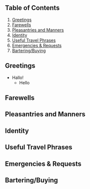 ## Table of Contents
1. [Greetings](#greetings)
2. [Farewells](#farewells)
3. [Pleasantries and Manners](#manners)
4. [Identity](#identiy)
5. [Useful Travel Phrases](#travel)
6. [Emergencies & Requests](#emergency)
7. [Bartering/Buying](#bartering)

<a id="greetings"></a>
## Greetings

- Hallo!
  - Hello

<a id="farwells"></a>
## Farewells

<a id="manners"></a>
## Pleasantries and Manners

<a id="identity"></a>
## Identity

<a id="travel"></a>
## Useful Travel Phrases

<a id="emergency"></a>
## Emergencies & Requests

<a id="bartering"></a>
## Bartering/Buying

